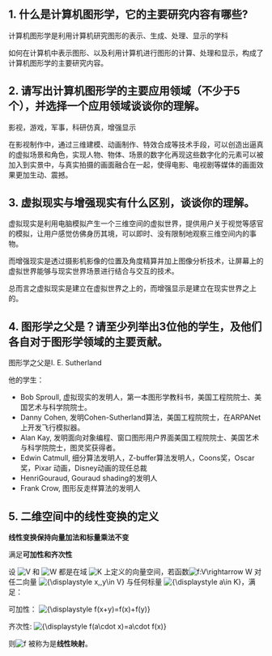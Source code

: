 ## 1. 什么是计算机图形学，它的主要研究内容有哪些?

计算机图形学是利用计算机研究图形的表示、生成、处理、显示的学科

如何在计算机中表示图形、以及利用计算机进行图形的计算、处理和显示，构成了计算机图形学的主要研究内容。

## 2. 请写出计算机图形学的主要应用领域（不少于5个），并选择一个应用领域谈谈你的理解。

影视，游戏，军事，科研仿真，增强显示

在影视制作中，通过三维建模、动画制作、特效合成等技术手段，可以创造出逼真的虚拟场景和角色，实现人物、物体、场景的数字化再现这些数字化的元素可以被加入到实景中，与真实拍摄的画面融合在一起，使得电影、电视剧等媒体的画面效果更加生动、震撼。

## 3. 虚拟现实与增强现实有什么区别，谈谈你的理解。

虚拟现实是利用电脑模拟产生一个三维空间的虚拟世界，提供用户关于视觉等感官的模拟，让用户感觉仿佛身历其境，可以即时、没有限制地观察三维空间内的事物。

而增强现实是透过摄影机影像的位置及角度精算并加上图像分析技术，让屏幕上的虚拟世界能够与现实世界场景进行结合与交互的技术。

总而言之虚拟现实是建立在虚拟世界之上的，而增强显示是建立在现实世界之上的。

## 4. 图形学之父是？请至少列举出3位他的学生，及他们各自对于图形学领域的主要贡献。

图形学之父是I. E. Sutherland

他的学生：

- Bob Sproull, 虚拟现实的发明人，第一本图形学教科书，美国工程院院士、美国艺术与科学院院士。
- Danny Cohen, 发明Cohen-Sutherland算法，美国工程院院士，在ARPANet上开发飞行模拟器。
- Alan Kay, 发明面向对象编程、窗口图形用户界面美国工程院院士、美国艺术与科学院院士，图灵奖获得者。 
- Edwin Catmull, 细分算法发明人，Z-buffer算法发明人，Coons奖，Oscar 奖，Pixar 动画，Disney动画的现任总裁
- HenriGouraud, Gouraud shading的发明人
- Frank Crow, 图形反走样算法的发明人

## 5. 二维空间中的线性变换的定义

**线性变换保持向量加法和标量乘法不变**

满足**可加性和齐次性**

设 ![V](https://wikimedia.org/api/rest_v1/media/math/render/svg/af0f6064540e84211d0ffe4dac72098adfa52845) 和 ![W](https://wikimedia.org/api/rest_v1/media/math/render/svg/54a9c4c547f4d6111f81946cad242b18298d70b7) 都是在域 ![K](https://wikimedia.org/api/rest_v1/media/math/render/svg/2b76fce82a62ed5461908f0dc8f037de4e3686b0) 上定义的向量空间，若函数![f:V\rightarrow W](https://wikimedia.org/api/rest_v1/media/math/render/svg/bd5c7a685c03396db375d098221baa9b71d76fd3) 对任二向量 ![{\displaystyle x,\,y\in V}](https://wikimedia.org/api/rest_v1/media/math/render/svg/606a0f63a925c9ba3283882d0134bd0f10dc958f) 与任何标量 ![{\displaystyle a\in K}](https://wikimedia.org/api/rest_v1/media/math/render/svg/f97d838bfcfb39f7a33ffe31cd1c2a989b8ca3f6)，满足：

可加性：  ![{\displaystyle f(x+y)=f(x)+f(y)}](https://wikimedia.org/api/rest_v1/media/math/render/svg/11e072f8427aa606b95bad4d8fba9cb3da2c0b09)

齐次性:  ![{\displaystyle f(a\cdot x)=a\cdot f(x)}](https://wikimedia.org/api/rest_v1/media/math/render/svg/2eeea715d963c53b5db41eeadb16f2b1ef61087d)

则![f](https://wikimedia.org/api/rest_v1/media/math/render/svg/132e57acb643253e7810ee9702d9581f159a1c61) 被称为是**线性映射**。